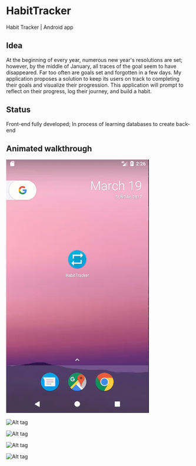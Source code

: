 # HabitTracker
Habit Tracker | Android app

## Idea
At the beginning of every year, numerous new year's resolutions are set; however, by the middle of January, all traces of the goal seem to have disappeared. Far too often are goals set and forgotten in a few days. My application proposes a solution to keep its users on track to completing their goals and visualize their progression. This application will prompt to reflect on their progress, log their journey, and build a habit.

## Status
Front-end fully developed; In process of learning databases to create back-end

## Animated walkthrough
![Alt tag](https://github.com/jordanang/HabitTracker/blob/master/HabitTracker_documents/HabitTracker_gf/SplashScreen_only.gif)

![Alt tag](https://github.com/jordanang/HabitTracker/blob/master/HabitTracker_documents/HabitTracker_gf/AppIntro.gif)

![Alt tag](https://github.com/jordanang/HabitTracker/blob/master/HabitTracker_documents/HabitTracker_gf/CreateHabit.gif)

![Alt tag](https://github.com/jordanang/HabitTracker/blob/master/HabitTracker_documents/HabitTracker_gf/ScrollList.gif)

![Alt tag](https://github.com/jordanang/HabitTracker/blob/master/HabitTracker_documents/HabitTracker_gf/HabitOverview.gif)
